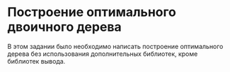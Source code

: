 # Построение оптимального двоичного дерева

В этом задании было необходимо написать построение оптимального дерева без использования дополнительных библиотек, кроме библиотек вывода.
